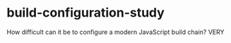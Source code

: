 # build-configuration-study #

How difficult can it be to configure a modern JavaScript build chain? VERY
